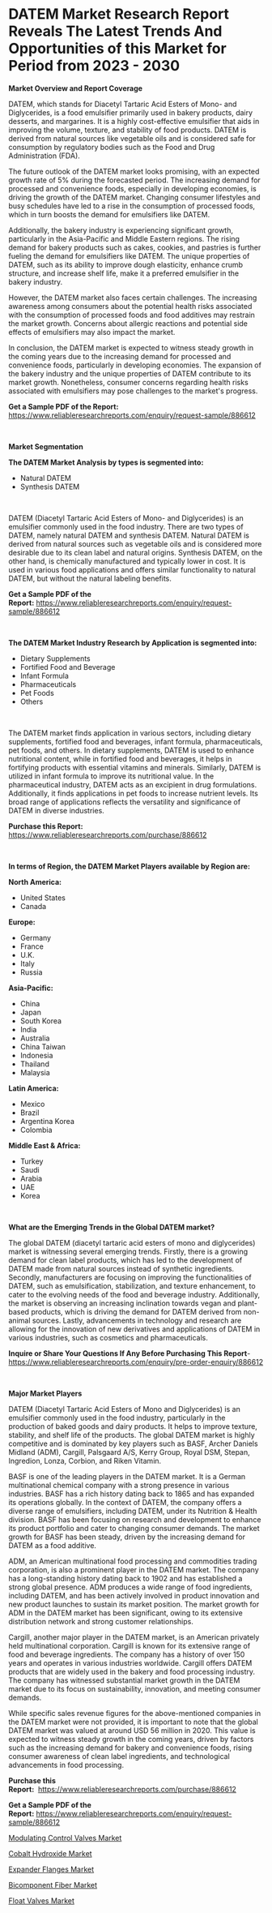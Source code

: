 <p><h1>DATEM Market Research Report Reveals The Latest Trends And Opportunities of this Market for Period from 2023 - 2030</h1></p><p><strong>Market Overview and Report Coverage</strong></p>
<p><p>DATEM, which stands for Diacetyl Tartaric Acid Esters of Mono- and Diglycerides, is a food emulsifier primarily used in bakery products, dairy desserts, and margarines. It is a highly cost-effective emulsifier that aids in improving the volume, texture, and stability of food products. DATEM is derived from natural sources like vegetable oils and is considered safe for consumption by regulatory bodies such as the Food and Drug Administration (FDA).</p><p>The future outlook of the DATEM market looks promising, with an expected growth rate of 5% during the forecasted period. The increasing demand for processed and convenience foods, especially in developing economies, is driving the growth of the DATEM market. Changing consumer lifestyles and busy schedules have led to a rise in the consumption of processed foods, which in turn boosts the demand for emulsifiers like DATEM.</p><p>Additionally, the bakery industry is experiencing significant growth, particularly in the Asia-Pacific and Middle Eastern regions. The rising demand for bakery products such as cakes, cookies, and pastries is further fueling the demand for emulsifiers like DATEM. The unique properties of DATEM, such as its ability to improve dough elasticity, enhance crumb structure, and increase shelf life, make it a preferred emulsifier in the bakery industry.</p><p>However, the DATEM market also faces certain challenges. The increasing awareness among consumers about the potential health risks associated with the consumption of processed foods and food additives may restrain the market growth. Concerns about allergic reactions and potential side effects of emulsifiers may also impact the market.</p><p>In conclusion, the DATEM market is expected to witness steady growth in the coming years due to the increasing demand for processed and convenience foods, particularly in developing economies. The expansion of the bakery industry and the unique properties of DATEM contribute to its market growth. Nonetheless, consumer concerns regarding health risks associated with emulsifiers may pose challenges to the market's progress.</p></p>
<p><strong>Get a Sample PDF of the Report:</strong> <a href="https://www.reliableresearchreports.com/enquiry/request-sample/886612">https://www.reliableresearchreports.com/enquiry/request-sample/886612</a></p>
<p>&nbsp;</p>
<p><strong>Market Segmentation</strong></p>
<p><strong>The DATEM Market Analysis by types is segmented into:</strong></p>
<p><ul><li>Natural DATEM</li><li>Synthesis DATEM</li></ul></p>
<p>&nbsp;</p>
<p><p>DATEM (Diacetyl Tartaric Acid Esters of Mono- and Diglycerides) is an emulsifier commonly used in the food industry. There are two types of DATEM, namely natural DATEM and synthesis DATEM. Natural DATEM is derived from natural sources such as vegetable oils and is considered more desirable due to its clean label and natural origins. Synthesis DATEM, on the other hand, is chemically manufactured and typically lower in cost. It is used in various food applications and offers similar functionality to natural DATEM, but without the natural labeling benefits.</p></p>
<p><strong>Get a Sample PDF of the Report:</strong>&nbsp;<a href="https://www.reliableresearchreports.com/enquiry/request-sample/886612">https://www.reliableresearchreports.com/enquiry/request-sample/886612</a></p>
<p>&nbsp;</p>
<p><strong>The DATEM Market Industry Research by Application is segmented into:</strong></p>
<p><ul><li>Dietary Supplements</li><li>Fortified Food and Beverage</li><li>Infant Formula</li><li>Pharmaceuticals</li><li>Pet Foods</li><li>Others</li></ul></p>
<p>&nbsp;</p>
<p><p>The DATEM market finds application in various sectors, including dietary supplements, fortified food and beverages, infant formula, pharmaceuticals, pet foods, and others. In dietary supplements, DATEM is used to enhance nutritional content, while in fortified food and beverages, it helps in fortifying products with essential vitamins and minerals. Similarly, DATEM is utilized in infant formula to improve its nutritional value. In the pharmaceutical industry, DATEM acts as an excipient in drug formulations. Additionally, it finds applications in pet foods to increase nutrient levels. Its broad range of applications reflects the versatility and significance of DATEM in diverse industries.</p></p>
<p><strong>Purchase this Report:</strong>&nbsp; <a href="https://www.reliableresearchreports.com/purchase/886612">https://www.reliableresearchreports.com/purchase/886612</a></p>
<p>&nbsp;</p>
<p><strong>In terms of Region, the DATEM Market Players available by Region are:</strong></p>
<p>
    <p> <strong> North America: </strong>
        <ul>
            <li>United States</li>
            <li>Canada</li>
        </ul>
        </p> 
    <p> <strong> Europe: </strong>
        <ul>
            <li>Germany</li>
            <li>France</li>
            <li>U.K.</li>
            <li>Italy</li>
            <li>Russia</li>
        </ul>
        </p> 
    <p> <strong> Asia-Pacific: </strong>
        <ul>
            <li>China</li>
            <li>Japan</li>
            <li>South Korea</li>
            <li>India</li>
            <li>Australia</li>
            <li>China Taiwan</li>
            <li>Indonesia</li>
            <li>Thailand</li>
            <li>Malaysia</li>
        </ul>
        </p> 
    <p> <strong> Latin America: </strong>
        <ul>
            <li>Mexico</li>
            <li>Brazil</li>
            <li>Argentina Korea</li>
            <li>Colombia</li>
        </ul>
        </p> 
    <p> <strong> Middle East & Africa: </strong>
        <ul>
            <li>Turkey</li>
            <li>Saudi</li>
            <li>Arabia</li>
            <li>UAE</li>
            <li>Korea</li>
        </ul>
    </p>
    </p>
<p>&nbsp;</p>
<p><strong>What are the Emerging Trends in the Global DATEM market?</strong></p>
<p><p>The global DATEM (diacetyl tartaric acid esters of mono and diglycerides) market is witnessing several emerging trends. Firstly, there is a growing demand for clean label products, which has led to the development of DATEM made from natural sources instead of synthetic ingredients. Secondly, manufacturers are focusing on improving the functionalities of DATEM, such as emulsification, stabilization, and texture enhancement, to cater to the evolving needs of the food and beverage industry. Additionally, the market is observing an increasing inclination towards vegan and plant-based products, which is driving the demand for DATEM derived from non-animal sources. Lastly, advancements in technology and research are allowing for the innovation of new derivatives and applications of DATEM in various industries, such as cosmetics and pharmaceuticals.</p></p>
<p><strong>Inquire or Share Your Questions If Any Before Purchasing This Report</strong>- <a href="https://www.reliableresearchreports.com/enquiry/pre-order-enquiry/886612">https://www.reliableresearchreports.com/enquiry/pre-order-enquiry/886612</a></p>
<p>&nbsp;</p>
<p><strong>Major Market Players</strong></p>
<p><p>DATEM (Diacetyl Tartaric Acid Esters of Mono and Diglycerides) is an emulsifier commonly used in the food industry, particularly in the production of baked goods and dairy products. It helps to improve texture, stability, and shelf life of the products. The global DATEM market is highly competitive and is dominated by key players such as BASF, Archer Daniels Midland (ADM), Cargill, Palsgaard A/S, Kerry Group, Royal DSM, Stepan, Ingredion, Lonza, Corbion, and Riken Vitamin.</p><p>BASF is one of the leading players in the DATEM market. It is a German multinational chemical company with a strong presence in various industries. BASF has a rich history dating back to 1865 and has expanded its operations globally. In the context of DATEM, the company offers a diverse range of emulsifiers, including DATEM, under its Nutrition & Health division. BASF has been focusing on research and development to enhance its product portfolio and cater to changing consumer demands. The market growth for BASF has been steady, driven by the increasing demand for DATEM as a food additive.</p><p>ADM, an American multinational food processing and commodities trading corporation, is also a prominent player in the DATEM market. The company has a long-standing history dating back to 1902 and has established a strong global presence. ADM produces a wide range of food ingredients, including DATEM, and has been actively involved in product innovation and new product launches to sustain its market position. The market growth for ADM in the DATEM market has been significant, owing to its extensive distribution network and strong customer relationships.</p><p>Cargill, another major player in the DATEM market, is an American privately held multinational corporation. Cargill is known for its extensive range of food and beverage ingredients. The company has a history of over 150 years and operates in various industries worldwide. Cargill offers DATEM products that are widely used in the bakery and food processing industry. The company has witnessed substantial market growth in the DATEM market due to its focus on sustainability, innovation, and meeting consumer demands.</p><p>While specific sales revenue figures for the above-mentioned companies in the DATEM market were not provided, it is important to note that the global DATEM market was valued at around USD 56 million in 2020. This value is expected to witness steady growth in the coming years, driven by factors such as the increasing demand for bakery and convenience foods, rising consumer awareness of clean label ingredients, and technological advancements in food processing.</p></p>
<p><strong>Purchase this Report:</strong>&nbsp;&nbsp;<a href="https://www.reliableresearchreports.com/purchase/886612">https://www.reliableresearchreports.com/purchase/886612</a></p>
<p></p>
<p><strong>Get a Sample PDF of the Report:</strong>&nbsp;<a href="https://www.reliableresearchreports.com/enquiry/request-sample/886612">https://www.reliableresearchreports.com/enquiry/request-sample/886612</a></p>
<p><p><a href="https://medium.com/@chiragreportprime1/modulating-control-valves-market-size-market-outlook-and-market-forecast-2023-to-2030-95b51f7efa6b">Modulating Control Valves Market</a></p><p><a href="https://github.com/Chiragrp22/Market-Research-Report-List-1/blob/main/cobalt-hydroxide-market.md">Cobalt Hydroxide Market</a></p><p><a href="https://medium.com/@v25590012/expander-flanges-market-trends-and-market-analysis-forecasted-for-period-2023-2030-fe0171b2d60f">Expander Flanges Market</a></p><p><a href="https://github.com/Chiragrp23/Market-Research-Report-List-1/blob/main/bicomponent-fiber-market.md">Bicomponent Fiber Market</a></p><p><a href="https://medium.com/@akshatsharma12/float-valves-market-insight-market-trends-growth-forecasted-from-2023-to-2030-2a4562eaac2d">Float Valves Market</a></p></p>